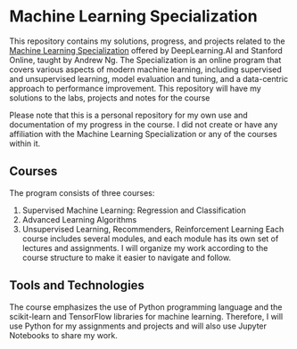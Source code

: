 # Machine Learning Specialization
This repository contains my solutions, progress, and projects related to the [Machine Learning Specialization](https://www.coursera.org/specializations/machine-learning-introduction) offered by DeepLearning.AI and Stanford Online, taught by Andrew Ng. The Specialization is an online program that covers various aspects of modern machine learning, including supervised and unsupervised learning, model evaluation and tuning, and a data-centric approach to performance improvement. This repository will have my solutions to the labs, projects and notes for the course

Please note that this is a personal repository for my own use and documentation of my progress in the course. I did not create or have any affiliation with the Machine Learning Specialization or any of the courses within it.

## Courses
The program consists of three courses:

1. Supervised Machine Learning: Regression and Classification
1. Advanced Learning Algorithms
1. Unsupervised Learning, Recommenders, Reinforcement Learning
Each course includes several modules, and each module has its own set of lectures and assignments. I will organize my work according to the course structure to make it easier to navigate and follow.

## Tools and Technologies
The course emphasizes the use of Python programming language and the scikit-learn and TensorFlow libraries for machine learning. Therefore, I will use Python for my assignments and projects and will also use Jupyter Notebooks to share my work.
